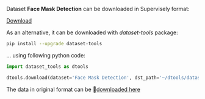 Dataset **Face Mask Detection** can be downloaded in Supervisely format:

 [Download](https://assets.supervisely.com/supervisely-supervisely-assets-public/teams_storage/o/p/YI/EolZylI8BntUvoOYT4QyAhQB9t8DWhnsVr2JDC7thhVwDoZQLlJCqePA5myDbhtV5VPZNN5DkShCm4Kqxx1pXGYPzgkjn61APHQsDstFPSyy54naWsFxkDhGZZay.tar)

As an alternative, it can be downloaded with *dataset-tools* package:
``` bash
pip install --upgrade dataset-tools
```

... using following python code:
``` python
import dataset_tools as dtools

dtools.download(dataset='Face Mask Detection', dst_path='~/dtools/datasets/Face Mask Detection.tar')
```
The data in original format can be 🔗[downloaded here](https://www.kaggle.com/datasets/andrewmvd/face-mask-detection/download?datasetVersionNumber=1)